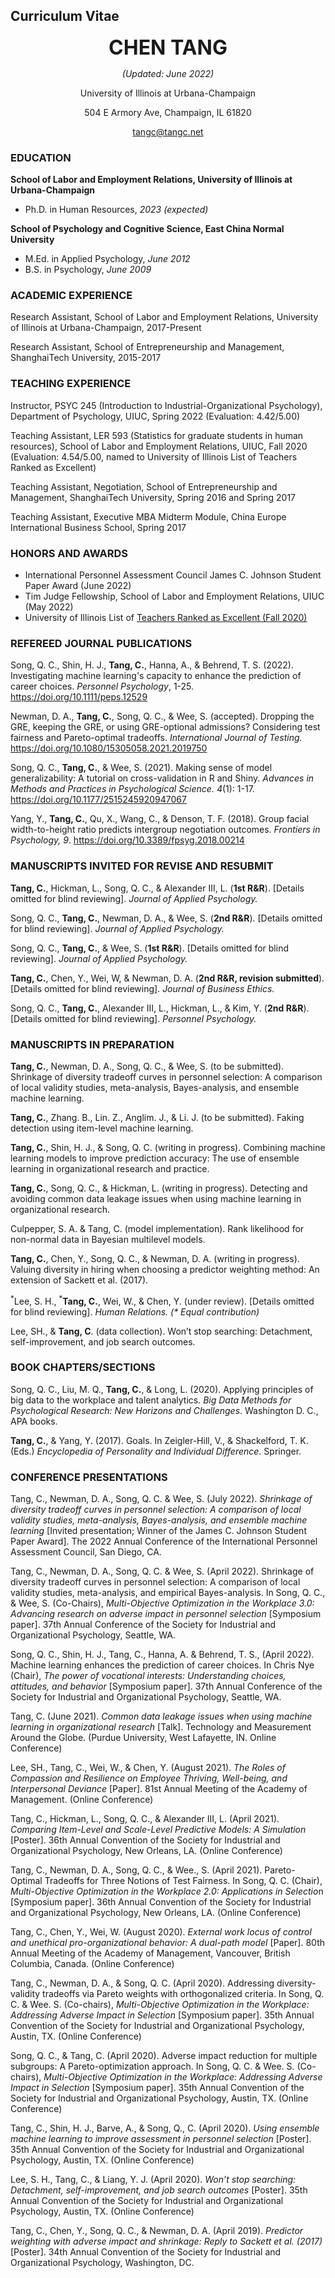 ## Curriculum Vitae

<p style="text-align:center" ><font size="+3"><b>CHEN TANG</b></font></font></p>

<p style="text-align:center"><i>(Updated: June 2022)</i></p>

<p style="text-align:center">University of Illinois at Urbana-Champaign</p>

<p style="text-align:center">504 E Armory Ave, Champaign, IL 61820</p>

<p style="text-align:center"> <a href="mailto:tangc@tangc.net">tangc@tangc.net</a></p>

### **EDUCATION**

**School of Labor and Employment Relations, University of Illinois at Urbana-Champaign**

- Ph.D. in Human Resources, *2023 (expected)*

**School of Psychology and Cognitive Science, East China Normal University**

- M.Ed. in Applied Psychology, *June 2012*
- B.S. in Psychology, *June 2009*

### **ACADEMIC EXPERIENCE**

Research Assistant, School of Labor and Employment Relations, University of Illinois at Urbana-Champaign, 2017-Present

Research Assistant, School of Entrepreneurship and Management, ShanghaiTech University, 2015-2017

### **TEACHING EXPERIENCE**

Instructor, PSYC 245 (Introduction to Industrial-Organizational Psychology), Department of Psychology, UIUC, Spring 2022 (Evaluation: 4.42/5.00)

Teaching Assistant, LER 593 (Statistics for graduate students in human resources), School of Labor and Employment Relations, UIUC, Fall 2020 (Evaluation: 4.54/5.00, named to University of Illinois List of Teachers Ranked as Excellent)

Teaching Assistant, Negotiation, School of Entrepreneurship and Management, ShanghaiTech University, Spring 2016 and Spring 2017

Teaching Assistant, Executive MBA Midterm Module, China Europe International Business School, Spring 2017

### HONORS AND AWARDS
- International Personnel Assessment Council James C. Johnson Student Paper Award (June 2022)
- Tim Judge Fellowship, School of Labor and Employment Relations, UIUC (May 2022)
- University of Illinois List of [Teachers Ranked as Excellent (Fall 2020)](https://citl.illinois.edu/citl-101/measurement-evaluation/teaching-evaluation/teaching-evaluations-(ices)/teachers-ranked-as-excellent)

### **REFEREED JOURNAL PUBLICATIONS**

Song, Q. C., Shin, H. J., **Tang, C.**, Hanna, A., & Behrend, T. S. (2022). Investigating machine learning's capacity to enhance the prediction of career choices. *Personnel Psychology*, 1-25. https://doi.org/10.1111/peps.12529

Newman, D. A., **Tang, C.**, Song, Q. C., & Wee, S. (accepted). Dropping the GRE, keeping the GRE, or using GRE-optional admissions? Considering test fairness and Pareto-optimal tradeoffs. *International Journal of Testing.* https://doi.org/10.1080/15305058.2021.2019750

Song, Q. C., **Tang, C.**, & Wee, S. (2021). Making sense of model generalizability: A tutorial on cross-validation in R and Shiny. *Advances in Methods and Practices in Psychological Science. 4*(1): 1-17. https://doi.org/10.1177/2515245920947067

Yang, Y., **Tang, C.**, Qu, X., Wang, C., & Denson, T. F. (2018). Group facial width-to-height ratio predicts intergroup negotiation outcomes. *Frontiers in Psychology, 9*. https://doi.org/10.3389/fpsyg.2018.00214

### **MANUSCRIPTS INVITED FOR REVISE AND RESUBMIT**

**Tang, C.**, Hickman, L., Song, Q. C., & Alexander III, L. (**1st R&R**). [Details omitted
for blind reviewing]. *Journal of Applied Psychology.*

Song, Q. C., **Tang, C.**, Newman, D. A., & Wee, S. (**2nd R&R**). [Details omitted
for blind reviewing]. *Journal of Applied Psychology.*

Song, Q. C., **Tang, C.**, & Wee, S. (**1st R&R**). [Details omitted
for blind reviewing]. *Journal of Applied Psychology.*

**Tang, C.**, Chen, Y., Wei, W, & Newman, D. A. (**2nd R&R, revision submitted**). [Details omitted
for blind reviewing]. *Journal of Business Ethics.*

Song, Q. C., **Tang, C.**, Alexander III, L., Hickman, L., & Kim, Y. (**2nd R&R**). [Details omitted
for blind reviewing]. *Personnel Psychology.*

### **MANUSCRIPTS IN PREPARATION**

**Tang, C.**, Newman, D. A., Song, Q. C., & Wee, S. (to be submitted). Shrinkage of diversity tradeoff curves in personnel selection: A comparison of local validity studies, meta-analysis, Bayes-analysis, and ensemble machine learning.

**Tang, C.**, Zhang. B., Lin. Z., Anglim. J., & Li. J. (to be submitted). Faking detection using item-level machine learning.

**Tang, C.**, Shin, H. J., & Song, Q. C. (writing in progress). Combining machine learning models to improve prediction accuracy: The use of ensemble learning in organizational research and practice.

**Tang, C.**, Song, Q. C., & Hickman, L. (writing in progress). Detecting and avoiding common data leakage issues when using machine learning in organizational research.

Culpepper, S. A. & Tang, C. (model implementation). Rank likelihood for non-normal data in Bayesian multilevel models.

**Tang, C.**, Chen, Y., Song, Q. C., & Newman, D. A. (writing in progress). Valuing diversity in hiring when choosing a predictor weighting method: An extension of Sackett et al. (2017).

<sup>\*</sup>Lee, S. H., <sup>\*</sup>**Tang, C.**, Wei, W., & Chen, Y. (under review). [Details omitted for blind reviewing]. *Human Relations.* *(\* Equal contribution)*

Lee, SH., & **Tang, C**. (data collection). Won’t stop searching: Detachment, self-improvement, and job search outcomes.

### **BOOK CHAPTERS/SECTIONS**

Song, Q. C., Liu, M. Q., **Tang, C.**, & Long, L. (2020). Applying principles of big data to the workplace and talent analytics. *Big Data Methods for Psychological Research: New Horizons and Challenges*. Washington D. C., APA books.

**Tang, C.**, & Yang, Y. (2017). Goals. In Zeigler-Hill, V., & Shackelford, T. K. (Eds.) *Encyclopedia of Personality and Individual Difference*. Springer.

### **CONFERENCE PRESENTATIONS**

Tang, C., Newman, D. A., Song, Q. C. & Wee, S. (July 2022). *Shrinkage of diversity tradeoff curves in personnel selection: A comparison of local validity studies, meta-analysis, Bayes-analysis, and ensemble machine learning* [Invited presentation; Winner of the James C. Johnson Student Paper Award]. The 2022 Annual Conference of the International Personnel Assessment Council, San Diego, CA.

Tang, C., Newman, D. A., Song, Q. C. & Wee, S. (April 2022). Shrinkage of diversity tradeoff curves in personnel selection: A comparison of local validity studies, meta-analysis, and empirical Bayes-analysis. In Song, Q. C., & Wee, S. (Co-Chairs), *Multi-Objective Optimization in the Workplace 3.0: Advancing research on adverse impact in personnel selection* [Symposium paper]. 37th Annual Conference of the Society for Industrial and Organizational Psychology, Seattle, WA.

Song, Q. C., Shin, H. J., Tang, C., Hanna, A. & Behrend, T. S., (April 2022). Machine learning enhances the prediction of career choices. In Chris Nye (Chair), *The power of vocational interests: Understanding choices, attitudes, and behavior* [Symposium paper]. 37th Annual Conference of the Society for Industrial and Organizational Psychology, Seattle, WA.

Tang, C. (June 2021). *Common data leakage issues when using machine learning in organizational research* [Talk]. Technology and Measurement Around the Globe. (Purdue University, West Lafayette, IN. Online Conference)

Lee, SH., Tang, C., Wei, W., & Chen, Y. (August 2021). *The Roles of Compassion and Resilience on Employee Thriving, Well-being, and Interpersonal Deviance* [Paper]. 81st Annual Meeting of the Academy of Management. (Online Conference)

Tang, C., Hickman, L., Song, Q. C., & Alexander III, L. (April 2021). *Comparing Item-Level and Scale-Level Predictive Models: A Simulation* [Poster]. 36th Annual Convention of the Society for Industrial and Organizational Psychology, New Orleans, LA. (Online Conference)

Tang, C., Newman, D. A., Song, Q. C., & Wee., S. (April 2021). Pareto-Optimal Tradeoffs for Three Notions of Test Fairness. In Song, Q. C. (Chair), *Multi-Objective Optimization in the Workplace 2.0: Applications in Selectio*n [Symposium paper]. 36th Annual Convention of the Society for Industrial and Organizational Psychology, New Orleans, LA. (Online Conference)

Tang, C., Chen, Y., Wei, W. (August 2020). *External work locus of control and unethical pro-organizational behavior: A dual-path model* [Paper]. 80th Annual Meeting of the Academy of Management, Vancouver, British Columbia, Canada. (Online Conference)

Tang, C., Newman, D. A., & Song, Q. C. (April 2020). Addressing diversity-validity tradeoffs via Pareto weights with orthogonalized criteria. In Song, Q. C. & Wee. S. (Co-chairs), *Multi-Objective Optimization in the Workplace: Addressing Adverse Impact in Selection* [Symposium paper]. 35th Annual Convention of the Society for Industrial and Organizational Psychology, Austin, TX. (Online Conference)

Song, Q. C., & Tang, C. (April 2020). Adverse impact reduction for multiple subgroups: A Pareto-optimization approach. In Song, Q. C. & Wee. S. (Co-chairs), *Multi-Objective Optimization in the Workplace: Addressing Adverse Impact in Selection* [Symposium paper]. 35th Annual Convention of the Society for Industrial and Organizational Psychology, Austin, TX. (Online Conference)

Tang, C., Shin, H. J., Barve, A., & Song, Q., C. (April 2020). *Using ensemble machine learning to improve assessment in personnel selection* [Poster]. 35th Annual Convention of the Society for Industrial and Organizational Psychology, Austin, TX. (Online Conference)

Lee, S. H., Tang, C., & Liang, Y. J. (April 2020). *Won’t stop searching: Detachment, self-improvement, and job search outcomes* [Poster]. 35th Annual Convention of the Society for Industrial and Organizational Psychology, Austin, TX. (Online Conference)

Tang, C., Chen, Y., Song, Q. C., & Newman, D. A. (April 2019). *Predictor weighting with adverse impact and shrinkage: Reply to Sackett et al. (2017)* [Poster]. 34th Annual Convention of the Society for Industrial and Organizational Psychology, Washington, DC.